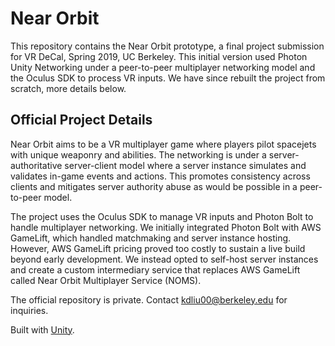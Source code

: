 # Near Orbit
This repository contains the Near Orbit prototype, a final project submission for VR DeCal, Spring 2019, UC Berkeley. This initial version used Photon Unity Networking under a peer-to-peer multiplayer networking model and the Oculus SDK to process VR inputs. We have since rebuilt the project from scratch, more details below. 

## Official Project Details
Near Orbit aims to be a VR multiplayer game where players pilot spacejets with unique weaponry and abilities. The networking is under a server-authoritative server-client model where a server instance simulates and validates in-game events and actions. This promotes consistency across clients and mitigates server authority abuse as would be possible in a peer-to-peer model.

The project uses the Oculus SDK to manage VR inputs and Photon Bolt to handle multiplayer networking. We initially integrated Photon Bolt with AWS GameLift, which handled matchmaking and server instance hosting. However, AWS GameLift pricing proved too costly to sustain a live build beyond early development. We instead opted to self-host server instances and create a custom intermediary service that replaces AWS GameLift called Near Orbit Multiplayer Service (NOMS).

The official repository is private. Contact kdliu00@berkeley.edu for inquiries.

Built with [Unity](https://unity.com/).
